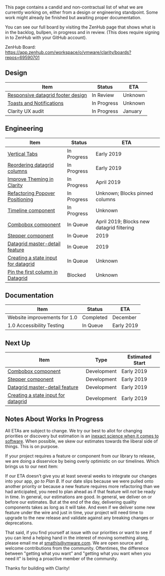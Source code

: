 This page contains a candid and non-contractual list of what we are currently working on, either from a design or engineering standpoint. Some work might already be finished but awaiting proper documentation.

You can see our full board by visiting the ZenHub page that shows what is in the backlog, bullpen, in progress and in review. (This does require signing in to ZenHub with your GitHub account).

ZenHub Board: https://app.zenhub.com/workspace/o/vmware/clarity/boards?repos=69590701

## Design
Item|Status|ETA
----|----|----
[Responsive datagrid footer design](https://github.com/vmware/clarity/issues/2855)|In Review|Unknown
[Toasts and Notifications](https://github.com/vmware/clarity/issues/365)|In Progress|Unknown
Clarity UX audit|In Progress|January

## Engineering
Item|Status|ETA
----|----|----
[Vertical Tabs](https://github.com/vmware/clarity/issues/452)|In Progress|Early 2019
[Reordering datagrid columns](https://github.com/vmware/clarity/issues/1771)|In Progress|Early 2019
[Improve Theming in Clarity](https://github.com/vmware/clarity/issues/2770)|In Progress|April 2019
[Refactoring Popover Positioning](https://github.com/vmware/clarity/issues/2683)|In Progress|Unknown; Blocks pinned columns
[Timeline component](https://github.com/vmware/clarity/issues/1633)|In Progress|Unknown
[Combobox component](https://github.com/vmware/clarity/issues/248)|In Queue|April 2019; Blocks new datagrid filtering
[Stepper component](https://github.com/vmware/clarity/issues/2503)|In Queue|2019
[Datagrid master-detail feature](https://github.com/vmware/clarity/issues/2005)|In Queue|2019
[Creating a state input for datagrid](https://github.com/vmware/clarity/issues/2846)|In Queue|Unknown
[Pin the first column in Datagrid](https://github.com/vmware/clarity/issues/1586)|Blocked|Unknown

## Documentation
Item|Status|ETA
----|----|----
Website improvements for 1.0|Completed|December
1.0 Accessibility Testing|In Queue|Early 2019

## Next Up
Item|Type|Estimated Start
----|----|----
[Combobox component](https://github.com/vmware/clarity/issues/248)|Development|Early 2019
[Stepper component](https://github.com/vmware/clarity/issues/2503)|Development|Early 2019
[Datagrid master-detail feature](https://github.com/vmware/clarity/issues/2005)|Development|Early 2019
[Creating a state input for datagrid](https://github.com/vmware/clarity/issues/2846)|Development|Early 2019


## Notes About Works In Progress

All ETAs are subject to change. We try our best to allot for changing priorities or discovery but estimation is an [inexact science when it comes to software](https://techcrunch.com/2016/04/30/estimate-thrice-develop-once/). When possible, we skew our estimates towards the liberal side of things. This is on purpose.

If your project requires a feature or component from our library to release, we are doing a disservice by being overly optimistic on our timelines. Which brings us to our next item:

If our ETA doesn't give you at least several weeks to integrate our changes into your app, _go to Plan B_. If our date slips because we were pulled onto another priority or because a new feature requires more refactoring than we had anticipated, you need to plan ahead as if that feature will _not_ be ready in time. In general, our estimations are good. In general, we deliver on or before our estimates. But at the end of the day, delivering quality components takes as long as it will take. And even if we deliver some new feature under the wire and just in time, your project will need time to upgrade to the new release and validate against any breaking changes or deprecations.

That said, if you find yourself at issue with our priorities or want to see if you can lend a helping hand in the interest of moving something along, please email me at [smathis@vmware.com](mailto:smathis@vmware.coml). We are open source and welcome contributions from the community. Oftentimes, the difference between "getting what you want" and "getting what you want when you need it" is being a proactive member of the community.

Thanks for building with Clarity!
